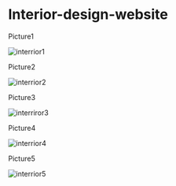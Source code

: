 # Interior-design-website

Picture1

![interrior1](https://user-images.githubusercontent.com/53148571/159580828-faf504ad-a79d-4f57-8f59-e14d93894779.JPG)

Picture2

![interrior2](https://user-images.githubusercontent.com/53148571/159580959-1bfc6cc5-a641-441e-91c2-e9a9fe7df86d.JPG)

Picture3

![interriror3](https://user-images.githubusercontent.com/53148571/159581428-c8b8b7ec-07ea-4870-aa6e-962fb5e5bc88.JPG)

Picture4

![interrior4](https://user-images.githubusercontent.com/53148571/159581816-ab0d2ad8-9ffd-46cf-be77-95120df583ea.JPG)

Picture5

![interrior5](https://user-images.githubusercontent.com/53148571/159581917-f22430cb-4dd8-4235-bf8d-76cb708e172a.JPG)
